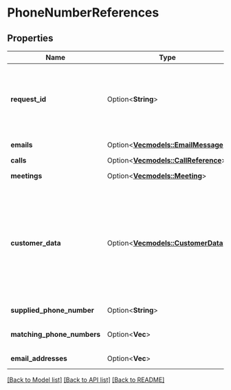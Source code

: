 # PhoneNumberReferences

## Properties

Name | Type | Description | Notes
------------ | ------------- | ------------- | -------------
**request_id** | Option<**String**> | A Gong request reference Id, generated for this request. Can be used for troubleshooting purposes. | [optional]
**emails** | Option<[**Vec<models::EmailMessage>**](EmailMessage.md)> | Related email messages. | [optional]
**calls** | Option<[**Vec<models::CallReference>**](CallReference.md)> | Related calls. | [optional]
**meetings** | Option<[**Vec<models::Meeting>**](Meeting.md)> | Related meetings. | [optional]
**customer_data** | Option<[**Vec<models::CustomerData>**](CustomerData.md)> | A list of links to data from external systems (such as CRM, Telephony System, Case Management, etc.) that reference the email address and that Gong stores. | [optional]
**supplied_phone_number** | Option<**String**> | The supplied phone number. | [optional]
**matching_phone_numbers** | Option<**Vec<String>**> | Matching phone numbers found. | [optional]
**email_addresses** | Option<**Vec<String>**> | Related email addresses. | [optional]

[[Back to Model list]](../README.md#documentation-for-models) [[Back to API list]](../README.md#documentation-for-api-endpoints) [[Back to README]](../README.md)


